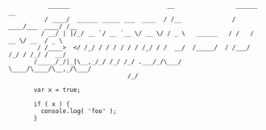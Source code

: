                ______                           __                 ______          __
              / ____/  ______ _____ ___  ____  / /__              / ____/___  ____/ /__
             / __/ | |/_/ __ `/ __ `__ \/ __ \/ / _ \   ______   / /   / __ \/ __  / _ \
            / /____>  </ /_/ / / / / / / /_/ / /  __/  /_____/  / /___/ /_/ / /_/ /  __/
           /_____/_/|_|\__,_/_/ /_/ /_/ .___/_/\___/            \____/\____/\__,_/\___/
                                     /_/

           var x = true;

           if ( x ) {
             console.log( 'foo' );
           }
